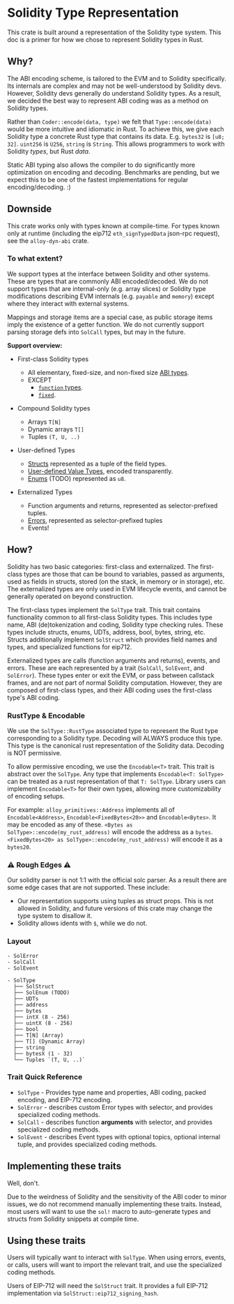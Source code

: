 # Solidity Type Representation

This crate is built around a representation of the Solidity type system. This doc is a primer for how we chose to represent Solidity types in Rust.

## Why?

The ABI encoding scheme, is tailored to the EVM and to Solidity specifically.
Its internals are complex and may not be well-understood by Solidity devs.
However, Solidity devs generally do understand Solidity types. As a result, we
decided the best way to represent ABI coding was as a method on Solidity types.

Rather than `Coder::encode(data, type)` we felt that `Type::encode(data)` would
be more intuitive and idiomatic in Rust. To achieve this, we give each Solidity
type a concrete Rust type that contains its data. E.g. `bytes32` is `[u8; 32]`.
`uint256` is `U256`, `string` is `String`. This allows programmers to work with
Solidity _types_, but Rust _data_.

Static ABI typing also allows the compiler to do significantly more
optimization on encoding and decoding. Benchmarks are pending, but we expect
this to be one of the fastest implementations for regular encoding/decoding. :)

## Downside

This crate works only with types known at compile-time. For types known only at
runtime (including the eip712 `eth_signTypedData` json-rpc request), see the
`alloy-dyn-abi` crate.

### To what extent?

We support types at the interface between Solidity and other systems. These are
types that are commonly ABI encoded/decoded. We do not support types that are
internal-only (e.g. array slices) or Solidity type modifications describing EVM
internals (e.g. `payable` and `memory`) except where they interact with
external systems.

Mappings and storage items are a special case, as public storage items imply
the existence of a getter function. We do not currently support parsing storage
defs into `SolCall` types, but may in the future.

**Support overview:**

- First-class Solidity types

  - All elementary, fixed-size, and non-fixed size
    [ABI types](https://docs.soliditylang.org/en/latest/abi-spec.html#types).
  - EXCEPT
    - [`function` types](https://docs.soliditylang.org/en/latest/types.html#function-types).
    - [`fixed`](https://docs.soliditylang.org/en/latest/types.html#fixed-point-numbers).

- Compound Solidity types

  - Arrays `T[N]`
  - Dynamic arrays `T[]`
  - Tuples `(T, U, ..)`

- User-defined Types

  - [Structs](https://solidity-by-example.org/structs/) represented as a tuple
    of the field types.
  - [User-defined Value Types](https://blog.soliditylang.org/2021/09/27/user-defined-value-types/), encoded transparently.
  - [Enums](https://docs.soliditylang.org/en/latest/types.html#enums) (TODO)
    represented as `u8`.

- Externalized Types
  - Function arguments and returns, represented as selector-prefixed tuples.
  - [Errors](https://blog.soliditylang.org/2021/04/21/custom-errors/),
    represented as selector-prefixed tuples
  - Events!

## How?

Solidity has two basic categories: first-class and externalized. The
first-class types are those that can be bound to variables, passed as
arguments, used as fields in structs, stored (on the stack, in memory or in
storage), etc. The externalized types are only used in EVM lifecycle events,
and cannot be generally operated on beyond construction.

The first-class types implement the `SolType` trait. This trait contains
functionality common to all first-class Solidity types. This includes type
name, ABI (de)tokenization and coding, Solidity type checking rules. These
types include structs, enums, UDTs, address, bool, bytes, string, etc. Structs
additionally implement `SolStruct` which provides field names and types, and
specialized functions for eip712.

Externalized types are calls (function arguments and returns), events, and
errors. These are each represented by a trait (`SolCall`, `SolEvent`, and
`SolError`). These types enter or exit the EVM, or pass between callstack
frames, and are not part of normal Solidity computation. However, they are
composed of first-class types, and their ABI coding uses the first-class type's
ABI coding.

### RustType & Encodable

We use the `SolType::RustType` associated type to represent the Rust type
corresponding to a Solidity type. Decoding will ALWAYS produce this type. This
type is the canonical rust representation of the Solidity data. Decoding is NOT
permissive.

To allow permissive encoding, we use the `Encodable<T>` trait. This trait is
abstract over the `SolType`. Any type that implements `Encodable<T: SolType>`
can be treated as a rust representation of that `T: SolType`. Library users can
implement `Encodable<T>` for their own types, allowing more customizability of
encoding setups.

For example:
`alloy_primitives::Address` implements all of `Encodable<Address>`,
`Encodable<FixedBytes<20>>` and `Encodable<Bytes>`. It may be encoded as any of
these. `<Bytes as SolType>::encode(my_rust_address)` will encode the address as
a `bytes`. `<FixedBytes<20> as SolType>::encode(my_rust_address)` will encode
it as a `bytes20`.

### ⚠️ Rough Edges ⚠️

Our solidity parser is not 1:1 with the official solc parser. As a result there
are some edge cases that are not supported. These include:

- Our representation supports using tuples as struct props. This is
  not allowed in Solidity, and future versions of this crate may change the type
  system to disallow it.
- Solidity allows idents with `$`, while we do not.

### Layout

```
- SolError
- SolCall
- SolEvent

- SolType
  ├── SolStruct
  ├── SolEnum (TODO)
  ├── UDTs
  ├── address
  ├── bytes
  ├── intX (8 - 256)
  ├── uintX (8 - 256)
  ├── bool
  ├── T[N] (Array)
  ├── T[] (Dynamic Array)
  ├── string
  ├── bytesX (1 - 32)
  └── Tuples `(T, U, ..)`
```

### Trait Quick Reference

- `SolType` - Provides type name and properties, ABI coding, packed encoding,
  and EIP-712 encoding.
- `SolError` - describes custom Error types with selector, and provides
  specialized coding methods.
- `SolCall` - describes function **arguments** with selector, and provides
  specialized coding methods.
- `SolEvent` - describes Event types with optional topics, optional internal
  tuple, and provides specialized coding methods.

## Implementing these traits

Well, don't.

Due to the weirdness of Solidity and the sensitivity of the ABI coder to minor
issues, we do not recommend manually implementing these traits. Instead, most
users will want to use the `sol!` macro to auto-generate types and structs from
Solidity snippets at compile time.

## Using these traits

Users will typically want to interact with `SolType`. When using errors,
events, or calls, users will want to import the relevant trait, and use the
specialized coding methods.

Users of EIP-712 will need the `SolStruct` trait. It provides a full EIP-712
implementation via `SolStruct::eip712_signing_hash`.
